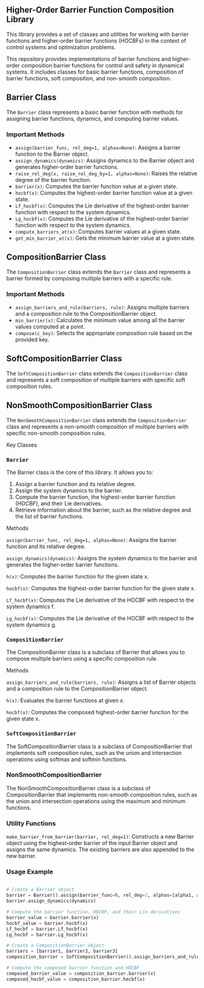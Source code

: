 ## Higher-Order Barrier Function Composition Library

This library provides a set of classes and utilities for working with barrier functions and higher-order barrier functions (HOCBFs) in the context of control systems and optimization problems.

This repository provides implementations of barrier functions and higher-order composition barrier functions for control and safety in dynamical systems. It includes classes for basic barrier functions, composition of barrier functions, soft composition, and non-smooth composition.

## Barrier Class

The `Barrier` class represents a basic barrier function with methods for assigning barrier functions, dynamics, and computing barrier values.

### Important Methods

- `assign(barrier_func, rel_deg=1, alphas=None)`: Assigns a barrier function to the Barrier object.
- `assign_dynamics(dynamics)`: Assigns dynamics to the Barrier object and generates higher-order barrier functions.
- `raise_rel_deg(x, raise_rel_deg_by=1, alphas=None)`: Raises the relative degree of the barrier function.
- `barrier(x)`: Computes the barrier function value at a given state.
- `hocbf(x)`: Computes the highest-order barrier function value at a given state.
- `Lf_hocbf(x)`: Computes the Lie derivative of the highest-order barrier function with respect to the system dynamics.
- `Lg_hocbf(x)`: Computes the Lie derivative of the highest-order barrier function with respect to the system dynamics.
- `compute_barriers_at(x)`: Computes barrier values at a given state.
- `get_min_barrier_at(x)`: Gets the minimum barrier value at a given state.

## CompositionBarrier Class

The `CompositionBarrier` class extends the `Barrier` class and represents a barrier formed by composing multiple barriers with a specific rule.

### Important Methods

- `assign_barriers_and_rule(barriers, rule)`: Assigns multiple barriers and a composition rule to the CompositionBarrier object.
- `min_barrier(x)`: Calculates the minimum value among all the barrier values computed at a point.
- `compose(c_key)`: Selects the appropriate composition rule based on the provided key.

## SoftCompositionBarrier Class

The `SoftCompositionBarrier` class extends the `CompositionBarrier` class and represents a soft composition of multiple barriers with specific soft composition rules.

## NonSmoothCompositionBarrier Class

The `NonSmoothCompositionBarrier` class extends the `CompositionBarrier` class and represents a non-smooth composition of multiple barriers with specific non-smooth composition rules.



Key Classes
### `Barrier`
The Barrier class is the core of this library. It allows you to:

1. Assign a barrier function and its relative degree.
2. Assign the system dynamics to the barrier.
3. Compute the barrier function, the highest-order barrier function (HOCBF), and their Lie derivatives.
4. Retrieve information about the barrier, such as the relative degree and the list of barrier functions.

Methods

`assign(barrier_func, rel_deg=1, alphas=None)`: Assigns the barrier function and its relative degree.

`assign_dynamics(dynamics)`: Assigns the system dynamics to the barrier and generates the higher-order barrier functions.

`h(x)`: Computes the barrier function for the given state x.

`hocbf(x)`: Computes the highest-order barrier function for the given state x.

`Lf_hocbf(x)`: Computes the Lie derivative of the HOCBF with respect to the system dynamics f.

`Lg_hocbf(x)`: Computes the Lie derivative of the HOCBF with respect to the system dynamics g.

### `CompositionBarrier`

The CompositionBarrier class is a subclass of Barrier that allows you to compose multiple barriers using a specific composition rule.

Methods

`assign_barriers_and_rule(barriers, rule)`: Assigns a list of Barrier objects and a composition rule to the CompositionBarrier object.

`h(x)`: Evaluates the barrier functions at given x.

`hocbf(x)`: Computes the composed highest-order barrier function for the given state x.


### `SoftCompositionBarrier`

The SoftCompositionBarrier class is a subclass of CompositionBarrier that implements soft composition rules, such as the union and intersection operations using softmax and softmin functions.

### NonSmoothCompositionBarrier

The NonSmoothCompositionBarrier class is a subclass of CompositionBarrier that implements non-smooth composition rules, such as the union and intersection operations using the maximum and minimum functions.

### Utility Functions

`make_barrier_from_barrier(barrier, rel_deg=1)`: Constructs a new Barrier object using the highest-order barrier of the input Barrier object and assigns the same dynamics. The existing barriers are also appended to the new barrier.


### Usage Example

```python

# Create a Barrier object
barrier = Barrier().assign(barrier_func=h, rel_deg=2, alphas=[alpha1, alpha2])
barrier.assign_dynamics(dynamics)

# Compute the barrier function, HOCBF, and their Lie derivatives
barrier_value = barrier.barrier(x)
hocbf_value = barrier.hocbf(x)
Lf_hocbf = barrier.Lf_hocbf(x)
Lg_hocbf = barrier.Lg_hocbf(x)

# Create a CompositionBarrier object
barriers = [barrier1, barrier2, barrier3]
composition_barrier = SoftCompositionBarrier().assign_barriers_and_rule(barriers, 'union')

# Compute the composed barrier function and HOCBF
composed_barrier_value = composition_barrier.barrier(x)
composed_hocbf_value = composition_barrier.hocbf(x)
```
